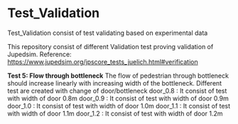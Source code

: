 # Test_Validation
Test_Validation consist of test validating based on experimental data

This repository consist of different Validation test proving validation of Jupedsim. 
Reference:
https://www.jupedsim.org/jpscore_tests_juelich.html#verification

**Test 5: Flow through bottleneck**
The flow of pedestrian through bottleneck should increase linearly with increasing width of the bottleneck.
Different test are created with change of door/bottleneck
door_0.8 : It consist of test with width of door 0.8m
door_0.9 : It consist of test with width of door 0.9m
door_1.0 : It consist of test with width of door 1.0m
door_1.1 : It consist of test with width of door 1.1m
door_1.2 : It consist of test with width of door 1.2m

